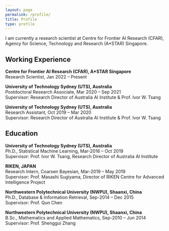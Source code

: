 ```yaml
---
layout: page
permalink: /profile/
title: Profile
type: profile
---
```


I am currently a research scientist at Centre for Frontier AI Research (CFAR), Agency for Science, Technology and Research (A\*STAR) Singapore.

## Working Experience		
**Centre for Frontier AI Research (CFAR), A*STAR Singapore**\
Research Scientist, Jan 2022 – Present

**University of Technology Sydney (UTS), Australia**\
Postdoctoral Research Associate, Mar 2020 – Sep 2021\
Supervisor: Research Director of Australia AI Institute & Prof. Ivor W. Tsang

**University of Technology Sydney (UTS), Australia**\
Research Assistant, Oct 2019 – Mar 2020\
Supervisor: Research Director of Australia AI Institute & Prof. Ivor W. Tsang

## Education		
**University of Technology Sydney (UTS), Australia**\
Ph.D., Statistical Machine Learning, Mar-2016 – Oct 2019\
Supervisor: Prof. Ivor W. Tsang, Research Director of Australia AI Institute

**RIKEN, JAPAN**\
Research Intern, Coarsen Bayesian, Mar-2019 – May 2019\
Supervisor: Prof. Masashi Sugiyama, Director of RIKEN Centre for Advanced Intelligence Project 


**Northwestern Polytechnical University (NWPU), Shaanxi, China**\
Ph.D., Database & Information Retrieval, Sep-2014 – Dec 2015\
Supervisor: Prof. Qun Chen

**Northwestern Polytechnical University (NWPU), Shaanxi, China**\
B.Sc., Mathematics and Applied Mathematics, Sep-2010 – Jun 2014\
Supervisor: Prof. Shenggui Zhang
